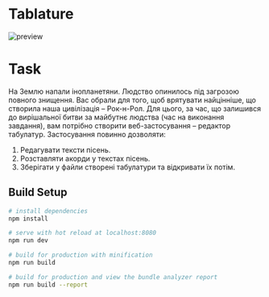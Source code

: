 # Tablature
![preview](https://i.imgur.com/oEOgeAW.png)

# Task
На Землю напали інопланетяни. Людство опинилось під загрозою повного знищення. Вас обрали для
того, щоб врятувати найцінніше, що створила наша цивілізація – Рок-н-Рол. Для цього, за час, що
залишився до вирішальної битви за майбутнє людства (час на виконання завдання), вам потрібно
створити веб-застосування – редактор табулатур. Застосування повинно дозволяти:
1. Редагувати тексти пісень.
2. Розставляти акорди у текстах пісень.
3. Зберігати у файли створені табулатури та відкривати їх потім.

## Build Setup

``` bash
# install dependencies
npm install

# serve with hot reload at localhost:8080
npm run dev

# build for production with minification
npm run build

# build for production and view the bundle analyzer report
npm run build --report
```

